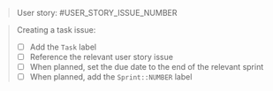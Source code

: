 > User story: #USER_STORY_ISSUE_NUMBER

> Creating a task issue:
>
> - [ ] Add the `Task` label
> - [ ] Reference the relevant user story issue
> - [ ] When planned, set the due date to the end of the relevant sprint
> - [ ] When planned, add the `Sprint::NUMBER` label

